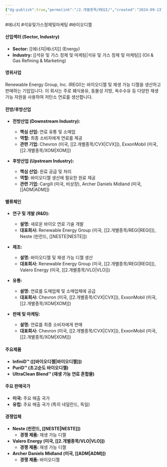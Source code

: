 ```yaml
---
{"dg-publish":true,"permalink":"/2.개별종목/REGI/","created":"2024-09-13T17:43:43.130+09:00","updated":"2025-06-03T20:06:00.932+09:00"}
---
```


#에너지 #석유및가스정제및마케팅 #바이오디젤


#### 산업섹터 (Sector, Industry)

- **Sector:** [[에너지\|에너지]] (Energy)
- **Industry:** [[석유 및 가스 정제 및 마케팅\|석유 및 가스 정제 및 마케팅]] (Oil & Gas Refining & Marketing)

#### 영위사업

Renewable Energy Group, Inc. (REGI)는 바이오디젤 및 재생 가능 디젤을 생산하고 판매하는 기업입니다. 이 회사는 주로 폐식용유, 동물성 지방, 옥수수유 등 다양한 재생 가능 자원을 사용하여 저탄소 연료를 생산합니다.

#### 전방/후방산업

- **전방산업 (Downstream Industry):**
    - **핵심 산업:** 연료 유통 및 소매업
    - **역할:** 최종 소비자에게 연료를 제공
    - **관련 기업:** Chevron (미국, [[2.개별종목/CVX\|CVX]]), ExxonMobil (미국, [[2.개별종목/XOM\|XOM]])
      
- **후방산업 (Upstream Industry):**
    - **핵심 산업:** 원료 공급 및 처리
    - **역할:** 바이오디젤 생산에 필요한 원료 제공
    - **관련 기업:** Cargill (미국, 비상장), Archer Daniels Midland (미국, [[ADM\|ADM]])

#### 밸류체인

- **연구 및 개발 (R&D):**
    - **설명:** 새로운 바이오 연료 기술 개발
    - **대표회사:** Renewable Energy Group (미국, [[2.개별종목/REGI\|REGI]]), Neste (핀란드, [[NESTE\|NESTE]])
      
- **제조:**
    - **설명:** 바이오디젤 및 재생 가능 디젤 생산
    - **대표회사:** Renewable Energy Group (미국, [[2.개별종목/REGI\|REGI]]), Valero Energy (미국, [[2.개별종목/VLO\|VLO]])
      
- **유통:**
    - **설명:** 연료를 도매업체 및 소매업체에 공급
    - **대표회사:** Chevron (미국, [[2.개별종목/CVX\|CVX]]), ExxonMobil (미국, [[2.개별종목/XOM\|XOM]])
      
- **판매 및 마케팅:**
    - **설명:** 연료를 최종 소비자에게 판매
    - **대표회사:** Chevron (미국, [[2.개별종목/CVX\|CVX]]), ExxonMobil (미국, [[2.개별종목/XOM\|XOM]])

#### 주요제품

- **InfiniD™ ([[바이오디젤\|바이오디젤]])**
- **PuriD™ (초고순도 바이오디젤)**
- **UltraClean Blend™ (재생 가능 연료 혼합물)**

#### 주요 판매국가

- **미국:** 주요 매출 국가
- **유럽:** 주요 매출 국가 (특히 네덜란드, 독일)

#### 경쟁업체

- **Neste (핀란드, [[NESTE\|NESTE]])**
    - **경쟁 제품:** 재생 가능 디젤
- **Valero Energy (미국, [[2.개별종목/VLO\|VLO]])**
    - **경쟁 제품:** 재생 가능 디젤
- **Archer Daniels Midland (미국, [[ADM\|ADM]])**
    - **경쟁 제품:** 바이오디젤